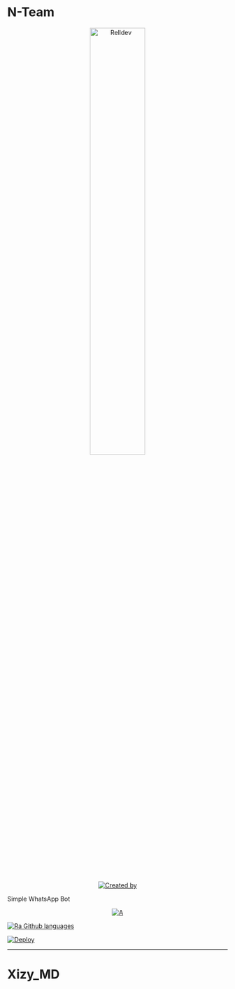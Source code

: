 # N-Team
<p align="center">
    <img src="https://i.postimg.cc/8zCXVkyY/ce6ffeea35742410166301aede74af0d.jpg" width="50%" height="50%" alt="Relldev"/>
    <br>
    <a href="https://github.com/lower-keys"><img title="Created by" src="https://img.shields.io/badge/Creator-Dimxzz San-green?style=for-the-badge&logo=github"></a>
</p>


Simple WhatsApp Bot

<p align="center">
  <a href="https://github.com/lower-keys"><img src="http://readme-typing-svg.herokuapp.com?color=7FFF00&center=true&vCenter=true&multiline=false&lines=Simple+Whatsapp+Bot;Base+ori+by+Nurutomo;Give+star+and+forks+this+repo; Script+By+Dimxzz" alt="A">
</p>

![Ra Github languages](https://github-readme-stats.vercel.app/api/top-langs/?username=zivfurr&theme=tokyonight)

[![Deploy](https://www.herokucdn.com/deploy/button.svg)](https://heroku.com/deploy?template=https://github.com/Rlxfly/bot-tzy)
 
   

---------
  
  
  # Xizy_MD
